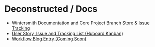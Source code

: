 # Deconstructed / Docs

 * Wintersmith Documentation and Core Project Branch Store & [Issue Tracking](https://github.com/Deconstructed/deconstructed/issues?state=open)
 * [User Story, Issue and Tracking List (Huboard Kanban)](https://huboard.com/Deconstructed/deconstructed)
 * [Workflow Blog Entry (Coming Soon)](http://#)
